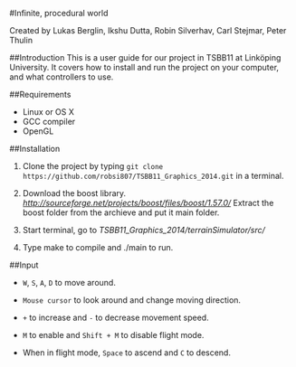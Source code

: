 #Infinite, procedural world

Created by
Lukas Berglin, Ikshu Dutta, Robin Silverhav, Carl Stejmar, Peter Thulin

##Introduction
This is a user guide for our project in TSBB11 at Linköping University. It covers how to install and run the project on your computer, and what controllers to use.

##Requirements
* Linux or OS X 
* GCC compiler
* OpenGL

##Installation

1. Clone the project by typing `git clone https://github.com/robsi807/TSBB11_Graphics_2014.git` in a terminal.

2. Download the boost library.
*http://sourceforge.net/projects/boost/files/boost/1.57.0/*
Extract the boost folder from the archieve and put it main folder. 

3. Start terminal, go to *TSBB11\_Graphics\_2014/terrainSimulator/src/*

4. Type make to compile and ./main to run.


##Input

* `W`, `S`, `A`, `D` to move around.

* `Mouse cursor` to look around and change moving direction.

* `+` to increase and `-` to decrease movement speed.

* `M` to enable and `Shift + M` to disable flight mode.

* When in flight mode, `Space` to ascend and `C` to descend.
